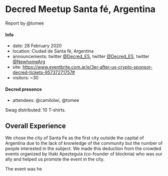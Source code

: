 # Decred Meetup Santa fé, Argentina

Report by @tomee

#### Info

- date: 28 February 2020
- location: Ciudad de Santa fé, Argentina
- announcements: twitter [@Decred_ES](https://twitter.com/Decred_ES/status/1233159907194605572), twitter [@Decred_ES](https://twitter.com/Decred_ES/status/1233230772653449216), twitter [@NewhomeArg](https://twitter.com/NewHomeArg/status/1230657363872550912)
- site: https://www.eventbrite.com.ar/e/3er-after-ux-crypto-sponsor-decred-tickets-95737271757#
- visitors: ~30

#### Decred presence

- attendees: @camilolwi, @tomee

Swag distributed: 10 T-shirts.

## Overall Experience

We chose the city of Santa Fe as the first city outside the capital of Argentina due to the lack of knowledge of the community but the number of people interested in the subject. We made this deduction from the crowded events organized by Iñaki Apezteguia (co-founder of blocknia) who was our ally and helped us promote the event in the city.

The event was he
